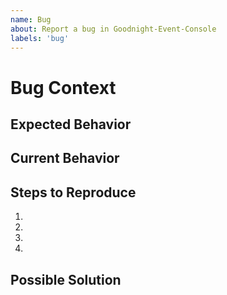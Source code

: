 ```yaml
---
name: Bug
about: Report a bug in Goodnight-Event-Console
labels: 'bug'
---
```


# Bug Context

<!--- Provide a brief explanation -->

## Expected Behavior

<!--- 描述該功能應該有的行為 -->

## Current Behavior

<!--- 描述該 bug 造成的非預期行為？ -->

## Steps to Reproduce

<!--- 請給一些明確重現的步驟、Code -->

1.
2.
3.
4.

## Possible Solution

<!--- 非必要，但盡量提出一些解法或方向 -->
